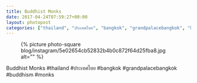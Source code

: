 ```yaml
---
title: Buddhist Monks
date: 2017-04-24T07:59:27+00:00
layout: photopost
categories: ["thailand", "ประเทศไทย", "bangkok", "grandpalacebangkok", "buddhism", "monks", "photos", "instagram"]
---
```


<figure class="photo photo--square">
  {% picture photo-square blog/instagram/5e02654cb52832b4b0c872f64d25fba8.jpg alt="" %}
</figure>

Buddhist Monks
#thailand #ประเทศไทย #bangkok #grandpalacebangkok #buddhism #monks
